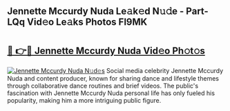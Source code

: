 ## Jennette Mccurdy Nuda Le𝚊k𝚎d N𝚞𝚍e - Part-LQq Vid𝚎o Le𝚊ks Photos Fl9MK

# <h2><a href="http://fbbu4o.evod.top/?m=Jennette+Mccurdy+Nuda">🔗 👉🔴 Jennette Mccurdy Nuda Vid𝚎o Ph𝚘t𝚘s</a></h2>

[![Jennette Mccurdy Nuda N𝚞d𝚎s](https://i.imgur.com/8V9OHl7.gif)](http://fbbu4o.evod.top/?m=Jennette+Mccurdy+Nuda)
Social media celebrity Jennette Mccurdy Nuda and content producer, known for sharing dance and lifestyle themes through collaborative dance routines and brief videos. The public's fascination with Jennette Mccurdy Nuda personal life has only fueled his popularity, making him a more intriguing public figure. 
